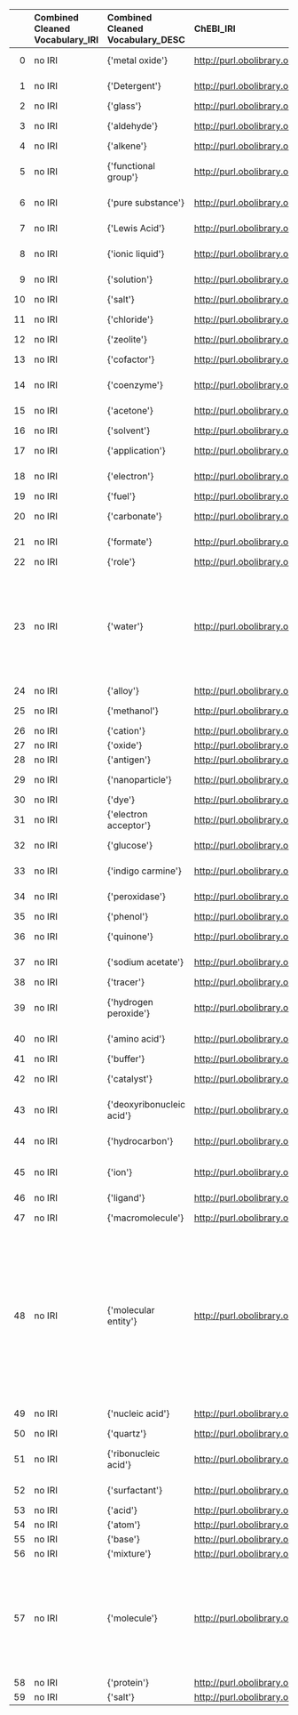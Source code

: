 |    | Combined Cleaned Vocabulary_IRI   | Combined Cleaned Vocabulary_DESC   | ChEBI_IRI                                   | ChEBI_DESC                                                     | ChEBI_DEF                                                                                                                                                                                    |
|---:|:----------------------------------|:-----------------------------------|:--------------------------------------------|:---------------------------------------------------------------|:---------------------------------------------------------------------------------------------------------------------------------------------------------------------------------------------|
|  0 | no IRI                            | {'metal oxide'}                    | http://purl.obolibrary.org/obo/CHEBI_133331 | {'label': 'metal oxide'}                                       | []                                                                                                                                                                                           |
|  1 | no IRI                            | {'Detergent'}                      | http://purl.obolibrary.org/obo/CHEBI_27780  | {'label': 'Detergent'}                                         | []                                                                                                                                                                                           |
|  2 | no IRI                            | {'glass'}                          | http://purl.obolibrary.org/obo/CHEBI_131189 | {'label': 'glass'}                                             | []                                                                                                                                                                                           |
|  3 | no IRI                            | {'aldehyde'}                       | http://purl.obolibrary.org/obo/CHEBI_17478  | {'label': 'aldehyde'}                                          | []                                                                                                                                                                                           |
|  4 | no IRI                            | {'alkene'}                         | http://purl.obolibrary.org/obo/CHEBI_32878  | {'label': 'alkene'}                                            | []                                                                                                                                                                                           |
|  5 | no IRI                            | {'functional group'}               | http://purl.obolibrary.org/obo/CHEBI_24433  | {'label': 'functional group'}                                  | []                                                                                                                                                                                           |
|  6 | no IRI                            | {'pure substance'}                 | http://purl.obolibrary.org/obo/CHEBI_60003  | {'label': 'pure substance'}                                    | []                                                                                                                                                                                           |
|  7 | no IRI                            | {'Lewis Acid'}                     | http://purl.obolibrary.org/obo/CHEBI_39143  | {'label': 'Lewis Acid'}                                        | []                                                                                                                                                                                           |
|  8 | no IRI                            | {'ionic liquid'}                   | http://purl.obolibrary.org/obo/CHEBI_63895  | {'label': 'ionic liquid'}                                      | []                                                                                                                                                                                           |
|  9 | no IRI                            | {'solution'}                       | http://purl.obolibrary.org/obo/CHEBI_75958  | {'label': 'solution'}                                          | []                                                                                                                                                                                           |
| 10 | no IRI                            | {'salt'}                           | http://purl.obolibrary.org/obo/CHEBI_24866  | {'label': 'salt'}                                              | []                                                                                                                                                                                           |
| 11 | no IRI                            | {'chloride'}                       | http://purl.obolibrary.org/obo/CHEBI_17996  | {'label': 'chloride'}                                          | []                                                                                                                                                                                           |
| 12 | no IRI                            | {'zeolite'}                        | http://purl.obolibrary.org/obo/CHEBI_48729  | {'label': 'zeolite'}                                           | []                                                                                                                                                                                           |
| 13 | no IRI                            | {'cofactor'}                       | http://purl.obolibrary.org/obo/CHEBI_23357  | {'label': 'cofactor'}                                          | []                                                                                                                                                                                           |
| 14 | no IRI                            | {'coenzyme'}                       | http://purl.obolibrary.org/obo/CHEBI_23354  | {'label': 'coenzyme'}                                          | []                                                                                                                                                                                           |
| 15 | no IRI                            | {'acetone'}                        | http://purl.obolibrary.org/obo/CHEBI_15347  | {'label': 'acetone'}                                           | []                                                                                                                                                                                           |
| 16 | no IRI                            | {'solvent'}                        | http://purl.obolibrary.org/obo/CHEBI_46787  | {'label': 'solvent'}                                           | []                                                                                                                                                                                           |
| 17 | no IRI                            | {'application'}                    | http://purl.obolibrary.org/obo/CHEBI_33232  | {'label': 'application'}                                       | []                                                                                                                                                                                           |
| 18 | no IRI                            | {'electron'}                       | http://purl.obolibrary.org/obo/CHEBI_10545  | {'label': 'electron'}                                          | []                                                                                                                                                                                           |
| 19 | no IRI                            | {'fuel'}                           | http://purl.obolibrary.org/obo/CHEBI_33292  | {'label': 'fuel'}                                              | []                                                                                                                                                                                           |
| 20 | no IRI                            | {'carbonate'}                      | http://purl.obolibrary.org/obo/CHEBI_41609  | {'label': 'carbonate'}                                         | []                                                                                                                                                                                           |
| 21 | no IRI                            | {'formate'}                        | http://purl.obolibrary.org/obo/CHEBI_15740  | {'label': 'formate'}                                           | []                                                                                                                                                                                           |
| 22 | no IRI                            | {'role'}                           | http://purl.obolibrary.org/obo/CHEBI_50906  | {'label': 'role'}                                              | []                                                                                                                                                                                           |
| 23 | no IRI                            | {'water'}                          | http://purl.obolibrary.org/obo/CHEBI_15377  | {'altLabel': 'water'}                                          | ['An oxygen hydride consisting of an oxygen atom that is covalently bonded to two hydrogen atoms. [CHEBI]']                                                                                  |
| 24 | no IRI                            | {'alloy'}                          | http://purl.obolibrary.org/obo/CHEBI_142648 | {'label': 'alloy'}                                             | []                                                                                                                                                                                           |
| 25 | no IRI                            | {'methanol'}                       | http://purl.obolibrary.org/obo/CHEBI_17790  | {'label': 'methanol'}                                          | []                                                                                                                                                                                           |
| 26 | no IRI                            | {'cation'}                         | http://purl.obolibrary.org/obo/CHEBI_36916  | {'label': 'cation'}                                            | []                                                                                                                                                                                           |
| 27 | no IRI                            | {'oxide'}                          | http://purl.obolibrary.org/obo/CHEBI_25741  | {'label': 'oxide'}                                             | []                                                                                                                                                                                           |
| 28 | no IRI                            | {'antigen'}                        | http://purl.obolibrary.org/obo/CHEBI_59132  | {'label': 'antigen'}                                           | []                                                                                                                                                                                           |
| 29 | no IRI                            | {'nanoparticle'}                   | http://purl.obolibrary.org/obo/CHEBI_50803  | {'label': 'nanoparticle'}                                      | []                                                                                                                                                                                           |
| 30 | no IRI                            | {'dye'}                            | http://purl.obolibrary.org/obo/CHEBI_37958  | {'label': 'dye'}                                               | []                                                                                                                                                                                           |
| 31 | no IRI                            | {'electron acceptor'}              | http://purl.obolibrary.org/obo/CHEBI_17654  | {'label': 'electron acceptor'}                                 | []                                                                                                                                                                                           |
| 32 | no IRI                            | {'glucose'}                        | http://purl.obolibrary.org/obo/CHEBI_17234  | {'label': 'glucose'}                                           | []                                                                                                                                                                                           |
| 33 | no IRI                            | {'indigo carmine'}                 | http://purl.obolibrary.org/obo/CHEBI_31695  | {'label': 'indigo carmine'}                                    | []                                                                                                                                                                                           |
| 34 | no IRI                            | {'peroxidase'}                     | http://purl.obolibrary.org/obo/CHEBI_8027   | {'label': 'peroxidase'}                                        | []                                                                                                                                                                                           |
| 35 | no IRI                            | {'phenol'}                         | http://purl.obolibrary.org/obo/CHEBI_15882  | {'label': 'phenol'}                                            | []                                                                                                                                                                                           |
| 36 | no IRI                            | {'quinone'}                        | http://purl.obolibrary.org/obo/CHEBI_36141  | {'label': 'quinone'}                                           | []                                                                                                                                                                                           |
| 37 | no IRI                            | {'sodium acetate'}                 | http://purl.obolibrary.org/obo/CHEBI_32954  | {'label': 'sodium acetate'}                                    | []                                                                                                                                                                                           |
| 38 | no IRI                            | {'tracer'}                         | http://purl.obolibrary.org/obo/CHEBI_35204  | {'label': 'tracer'}                                            | []                                                                                                                                                                                           |
| 39 | no IRI                            | {'hydrogen peroxide'}              | http://purl.obolibrary.org/obo/CHEBI_16240  | {'label': 'hydrogen peroxide'}                                 | []                                                                                                                                                                                           |
| 40 | no IRI                            | {'amino acid'}                     | http://purl.obolibrary.org/obo/CHEBI_33709  | {'label': 'amino acid'}                                        | []                                                                                                                                                                                           |
| 41 | no IRI                            | {'buffer'}                         | http://purl.obolibrary.org/obo/CHEBI_35225  | {'label': 'buffer'}                                            | []                                                                                                                                                                                           |
| 42 | no IRI                            | {'catalyst'}                       | http://purl.obolibrary.org/obo/CHEBI_35223  | {'label': 'catalyst'}                                          | []                                                                                                                                                                                           |
| 43 | no IRI                            | {'deoxyribonucleic acid'}          | http://purl.obolibrary.org/obo/CHEBI_16991  | {'label': 'deoxyribonucleic acid'}                             | []                                                                                                                                                                                           |
| 44 | no IRI                            | {'hydrocarbon'}                    | http://purl.obolibrary.org/obo/CHEBI_24632  | {'label': 'hydrocarbon'}                                       | []                                                                                                                                                                                           |
| 45 | no IRI                            | {'ion'}                            | http://purl.obolibrary.org/obo/CHEBI_24870  | {'label': 'ion'}                                               | ['ChEBI definition is to specific']                                                                                                                                                          |
| 46 | no IRI                            | {'ligand'}                         | http://purl.obolibrary.org/obo/CHEBI_52214  | {'label': 'ligand'}                                            | []                                                                                                                                                                                           |
| 47 | no IRI                            | {'macromolecule'}                  | http://purl.obolibrary.org/obo/CHEBI_33839  | {'label': 'macromolecule'}                                     | []                                                                                                                                                                                           |
| 48 | no IRI                            | {'molecular entity'}               | http://purl.obolibrary.org/obo/CHEBI_23367  | {'label': 'molecular entity', 'prefLabel': 'molecular entity'} | ['Any constitutionally or isotopically distinct atom, molecule, ion, ion pair, radical, radical ion, complex, conformer etc., identifiable as a separately distinguishable entity. [IUPAC]'] |
| 49 | no IRI                            | {'nucleic acid'}                   | http://purl.obolibrary.org/obo/CHEBI_33696  | {'label': 'nucleic acid'}                                      | []                                                                                                                                                                                           |
| 50 | no IRI                            | {'quartz'}                         | http://purl.obolibrary.org/obo/CHEBI_46727  | {'label': 'quartz'}                                            | []                                                                                                                                                                                           |
| 51 | no IRI                            | {'ribonucleic acid'}               | http://purl.obolibrary.org/obo/CHEBI_33697  | {'label': 'ribonucleic acid'}                                  | []                                                                                                                                                                                           |
| 52 | no IRI                            | {'surfactant'}                     | http://purl.obolibrary.org/obo/CHEBI_35195  | {'label': 'surfactant'}                                        | []                                                                                                                                                                                           |
| 53 | no IRI                            | {'acid'}                           | http://purl.obolibrary.org/obo/CHEBI_37527  | {'label': 'acid'}                                              | []                                                                                                                                                                                           |
| 54 | no IRI                            | {'atom'}                           | http://purl.obolibrary.org/obo/CHEBI_33250  | {'label': 'atom'}                                              | []                                                                                                                                                                                           |
| 55 | no IRI                            | {'base'}                           | http://purl.obolibrary.org/obo/CHEBI_22695  | {'label': 'base'}                                              | []                                                                                                                                                                                           |
| 56 | no IRI                            | {'mixture'}                        | http://purl.obolibrary.org/obo/CHEBI_60004  | {'label': 'mixture'}                                           | []                                                                                                                                                                                           |
| 57 | no IRI                            | {'molecule'}                       | http://purl.obolibrary.org/obo/CHEBI_25367  | {'label': 'molecule', 'prefLabel': 'molecule'}                 | ['A molecule is a polyatomic molecular entity that is an electrically neutral entity consisting of more than one atom. [Allotrope]']                                                         |
| 58 | no IRI                            | {'protein'}                        | http://purl.obolibrary.org/obo/CHEBI_36080  | {'label': 'protein'}                                           | []                                                                                                                                                                                           |
| 59 | no IRI                            | {'salt'}                           | http://purl.obolibrary.org/obo/CHEBI_24866  | {'label': 'salt'}                                              | []                                                                                                                                                                                           |